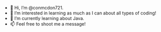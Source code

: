 - 👋 Hi, I’m @conmcdon721.
- 👀 I’m interested in learning as much as I can about all types of coding!
- 🌱 I’m currently learning about Java.
- 📫 Feel free to shoot me a message!

<!---
conmcdon721/conmcdon721 is a ✨ special ✨ repository because its `README.md` (this file) appears on your GitHub profile.
You can click the Preview link to take a look at your changes.
--->
